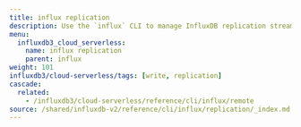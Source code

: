 ```yaml
---
title: influx replication
description: Use the `influx` CLI to manage InfluxDB replication streams.
menu:
  influxdb3_cloud_serverless:
    name: influx replication
    parent: influx
weight: 101
influxdb3/cloud-serverless/tags: [write, replication]
cascade:
  related:
    - /influxdb3/cloud-serverless/reference/cli/influx/remote
source: /shared/influxdb-v2/reference/cli/influx/replication/_index.md
---
```


<!-- The content of this file is at 
// SOURCE content/shared/influxdb-v2/reference/cli/influx/replication/_index.md-->
